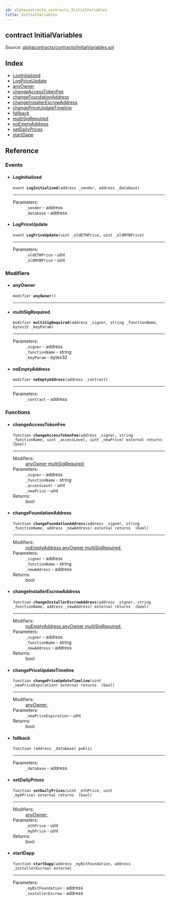 ```yaml
---
id: alphacontracts_contracts_InitialVariables
title: InitialVariables
---
```


<div class="contract-doc"><div class="contract"><h2 class="contract-header"><span class="contract-kind">contract</span> InitialVariables</h2><div class="source">Source: <a href="https://github.com/MyBitFoundation/MyBit-Network.tech//blob/v0.0.0/contracts/alphacontracts/contracts/InitialVariables.sol" target="_blank">alphacontracts/contracts/InitialVariables.sol</a></div></div><div class="index"><h2>Index</h2><ul><li><a href="alphacontracts_contracts_InitialVariables.html#LogInitialized">LogInitialized</a></li><li><a href="alphacontracts_contracts_InitialVariables.html#LogPriceUpdate">LogPriceUpdate</a></li><li><a href="alphacontracts_contracts_InitialVariables.html#anyOwner">anyOwner</a></li><li><a href="alphacontracts_contracts_InitialVariables.html#changeAccessTokenFee">changeAccessTokenFee</a></li><li><a href="alphacontracts_contracts_InitialVariables.html#changeFoundationAddress">changeFoundationAddress</a></li><li><a href="alphacontracts_contracts_InitialVariables.html#changeInstallerEscrowAddress">changeInstallerEscrowAddress</a></li><li><a href="alphacontracts_contracts_InitialVariables.html#changePriceUpdateTimeline">changePriceUpdateTimeline</a></li><li><a href="alphacontracts_contracts_InitialVariables.html#">fallback</a></li><li><a href="alphacontracts_contracts_InitialVariables.html#multiSigRequired">multiSigRequired</a></li><li><a href="alphacontracts_contracts_InitialVariables.html#noEmptyAddress">noEmptyAddress</a></li><li><a href="alphacontracts_contracts_InitialVariables.html#setDailyPrices">setDailyPrices</a></li><li><a href="alphacontracts_contracts_InitialVariables.html#startDapp">startDapp</a></li></ul></div><div class="reference"><h2>Reference</h2><div class="events"><h3>Events</h3><ul><li><div class="item event"><span id="LogInitialized" class="anchor-marker"></span><h4 class="name">LogInitialized</h4><div class="body"><code class="signature">event <strong>LogInitialized</strong><span>(address _sender, address _database) </span></code><hr/><dl><dt><span class="label-parameters">Parameters:</span></dt><dd><div><code>_sender</code> - address</div><div><code>_database</code> - address</div></dd></dl></div></div></li><li><div class="item event"><span id="LogPriceUpdate" class="anchor-marker"></span><h4 class="name">LogPriceUpdate</h4><div class="body"><code class="signature">event <strong>LogPriceUpdate</strong><span>(uint _oldETHPrice, uint _oldMYBPrice) </span></code><hr/><dl><dt><span class="label-parameters">Parameters:</span></dt><dd><div><code>_oldETHPrice</code> - uint</div><div><code>_oldMYBPrice</code> - uint</div></dd></dl></div></div></li></ul></div><div class="modifiers"><h3>Modifiers</h3><ul><li><div class="item modifier"><span id="anyOwner" class="anchor-marker"></span><h4 class="name">anyOwner</h4><div class="body"><code class="signature">modifier <strong>anyOwner</strong><span>() </span></code><hr/></div></div></li><li><div class="item modifier"><span id="multiSigRequired" class="anchor-marker"></span><h4 class="name">multiSigRequired</h4><div class="body"><code class="signature">modifier <strong>multiSigRequired</strong><span>(address _signer, string _functionName, bytes32 _keyParam) </span></code><hr/><dl><dt><span class="label-parameters">Parameters:</span></dt><dd><div><code>_signer</code> - address</div><div><code>_functionName</code> - string</div><div><code>_keyParam</code> - bytes32</div></dd></dl></div></div></li><li><div class="item modifier"><span id="noEmptyAddress" class="anchor-marker"></span><h4 class="name">noEmptyAddress</h4><div class="body"><code class="signature">modifier <strong>noEmptyAddress</strong><span>(address _contract) </span></code><hr/><dl><dt><span class="label-parameters">Parameters:</span></dt><dd><div><code>_contract</code> - address</div></dd></dl></div></div></li></ul></div><div class="functions"><h3>Functions</h3><ul><li><div class="item function"><span id="changeAccessTokenFee" class="anchor-marker"></span><h4 class="name">changeAccessTokenFee</h4><div class="body"><code class="signature">function <strong>changeAccessTokenFee</strong><span>(address _signer, string _functionName, uint _accessLevel, uint _newPrice) </span><span>external </span><span>returns  (bool) </span></code><hr/><dl><dt><span class="label-modifiers">Modifiers:</span></dt><dd><a href="alphacontracts_contracts_InitialVariables.html#anyOwner">anyOwner </a><a href="alphacontracts_contracts_InitialVariables.html#multiSigRequired">multiSigRequired </a></dd><dt><span class="label-parameters">Parameters:</span></dt><dd><div><code>_signer</code> - address</div><div><code>_functionName</code> - string</div><div><code>_accessLevel</code> - uint</div><div><code>_newPrice</code> - uint</div></dd><dt><span class="label-return">Returns:</span></dt><dd>bool</dd></dl></div></div></li><li><div class="item function"><span id="changeFoundationAddress" class="anchor-marker"></span><h4 class="name">changeFoundationAddress</h4><div class="body"><code class="signature">function <strong>changeFoundationAddress</strong><span>(address _signer, string _functionName, address _newAddress) </span><span>external </span><span>returns  (bool) </span></code><hr/><dl><dt><span class="label-modifiers">Modifiers:</span></dt><dd><a href="alphacontracts_contracts_InitialVariables.html#noEmptyAddress">noEmptyAddress </a><a href="alphacontracts_contracts_InitialVariables.html#anyOwner">anyOwner </a><a href="alphacontracts_contracts_InitialVariables.html#multiSigRequired">multiSigRequired </a></dd><dt><span class="label-parameters">Parameters:</span></dt><dd><div><code>_signer</code> - address</div><div><code>_functionName</code> - string</div><div><code>_newAddress</code> - address</div></dd><dt><span class="label-return">Returns:</span></dt><dd>bool</dd></dl></div></div></li><li><div class="item function"><span id="changeInstallerEscrowAddress" class="anchor-marker"></span><h4 class="name">changeInstallerEscrowAddress</h4><div class="body"><code class="signature">function <strong>changeInstallerEscrowAddress</strong><span>(address _signer, string _functionName, address _newAddress) </span><span>external </span><span>returns  (bool) </span></code><hr/><dl><dt><span class="label-modifiers">Modifiers:</span></dt><dd><a href="alphacontracts_contracts_InitialVariables.html#noEmptyAddress">noEmptyAddress </a><a href="alphacontracts_contracts_InitialVariables.html#anyOwner">anyOwner </a><a href="alphacontracts_contracts_InitialVariables.html#multiSigRequired">multiSigRequired </a></dd><dt><span class="label-parameters">Parameters:</span></dt><dd><div><code>_signer</code> - address</div><div><code>_functionName</code> - string</div><div><code>_newAddress</code> - address</div></dd><dt><span class="label-return">Returns:</span></dt><dd>bool</dd></dl></div></div></li><li><div class="item function"><span id="changePriceUpdateTimeline" class="anchor-marker"></span><h4 class="name">changePriceUpdateTimeline</h4><div class="body"><code class="signature">function <strong>changePriceUpdateTimeline</strong><span>(uint _newPriceExpiration) </span><span>external </span><span>returns  (bool) </span></code><hr/><dl><dt><span class="label-modifiers">Modifiers:</span></dt><dd><a href="alphacontracts_contracts_InitialVariables.html#anyOwner">anyOwner </a></dd><dt><span class="label-parameters">Parameters:</span></dt><dd><div><code>_newPriceExpiration</code> - uint</div></dd><dt><span class="label-return">Returns:</span></dt><dd>bool</dd></dl></div></div></li><li><div class="item function"><span id="fallback" class="anchor-marker"></span><h4 class="name">fallback</h4><div class="body"><code class="signature">function <strong></strong><span>(address _database) </span><span>public </span></code><hr/><dl><dt><span class="label-parameters">Parameters:</span></dt><dd><div><code>_database</code> - address</div></dd></dl></div></div></li><li><div class="item function"><span id="setDailyPrices" class="anchor-marker"></span><h4 class="name">setDailyPrices</h4><div class="body"><code class="signature">function <strong>setDailyPrices</strong><span>(uint _ethPrice, uint _mybPrice) </span><span>external </span><span>returns  (bool) </span></code><hr/><dl><dt><span class="label-modifiers">Modifiers:</span></dt><dd><a href="alphacontracts_contracts_InitialVariables.html#anyOwner">anyOwner </a></dd><dt><span class="label-parameters">Parameters:</span></dt><dd><div><code>_ethPrice</code> - uint</div><div><code>_mybPrice</code> - uint</div></dd><dt><span class="label-return">Returns:</span></dt><dd>bool</dd></dl></div></div></li><li><div class="item function"><span id="startDapp" class="anchor-marker"></span><h4 class="name">startDapp</h4><div class="body"><code class="signature">function <strong>startDapp</strong><span>(address _myBitFoundation, address _installerEscrow) </span><span>external </span></code><hr/><dl><dt><span class="label-parameters">Parameters:</span></dt><dd><div><code>_myBitFoundation</code> - address</div><div><code>_installerEscrow</code> - address</div></dd></dl></div></div></li></ul></div></div></div>
